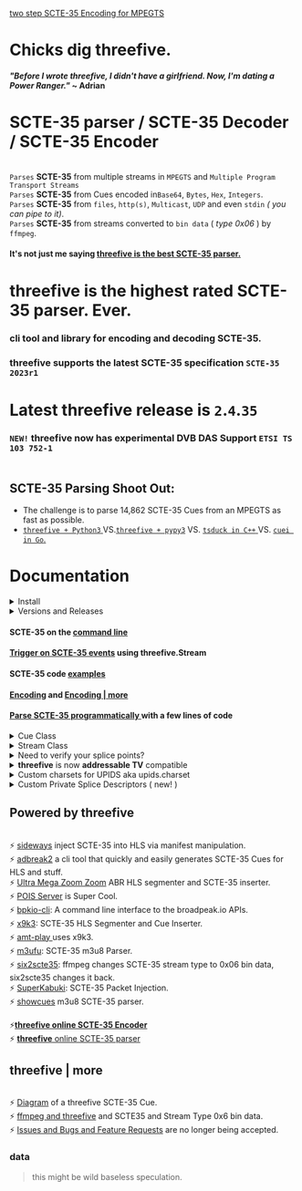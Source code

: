 [ two step SCTE-35 Encoding for MPEGTS](https://github.com/futzu/threefive/EasyEncode.md) 

# Chicks dig threefive.
#### _"Before I wrote threefive, I didn't have a girlfriend. Now, I'm dating a Power Ranger."_ ~ Adrian

# SCTE-35 parser / SCTE-35 Decoder / SCTE-35 Encoder 


<br> `Parses` __SCTE-35__ from multiple streams in `MPEGTS` and `Multiple Program Transport Streams` 
<br> `Parses` __SCTE-35__ from  Cues encoded in`Base64`, `Bytes`, `Hex`, `Integers`.
<br> `Parses` __SCTE-35__ from  `files`, `http(s)`, `Multicast`, `UDP` and even `stdin` _( you can pipe to it)_. 
<br> `Parses` __SCTE-35__ from streams converted to `bin data` ( _type 0x06_ ) by `ffmpeg`.



  


#### It's not just me saying [threefive is the best SCTE-35 parser.](https://www.perplexity.ai/search/best-scte35-parser-5ugjxRn3SlidRnNE_unndA?s=u)




# __threefive__ is the  highest rated SCTE-35 parser.  Ever.


### cli tool and library for encoding and decoding SCTE-35.

 ### __threefive__ supports the latest SCTE-35 specification `SCTE-35 2023r1`

# Latest __threefive__ release is `2`.`4`.`35`
### `NEW!` __threefive__ now has experimental DVB DAS Support `ETSI TS 103 752-1` <br><br>
## SCTE-35 Parsing Shoot Out: 
* The challenge is to parse 14,862 SCTE-35 Cues from an MPEGTS as fast as possible. 
* [`threefive + Python3` ](https://github.com/futzu/SCTE35-threefive/blob/master/speedtest.md) VS.[`threefive + pypy3`](https://github.com/futzu/SCTE35-threefive/blob/master/speedtest.md) VS. [ `tsduck in C++` ](https://github.com/futzu/SCTE35-threefive/blob/master/speedtest.md) VS.  [ `cuei in Go`.](https://github.com/futzu/SCTE35-threefive/blob/master/speedtest.md) 


# __Documentation__ 
<details><summary>Install</summary>

* install threefive with pip
```smalltalk
python3 -mpip install --upgrade threefive
```
* threefive has two third party packages 
	* pip will automatically install PyAES and [new_reader](https://github.com/futzu/new_reader) 

   * [Fast Start](https://github.com/futzu/SCTE35-threefive/blob/master/FastStart.md)
   * [Super Cool Examples](https://github.com/futzu/SCTE35-threefive/blob/master/examples/README.md)

---


</details>


<details><summary>Versions and Releases</summary>

Every time I fix a bug or add a feature, I do a new release. <br>
In the last four years, that's about 250 releases.<br>
 Stay up with me. 
```lua
a@slow:~/threefive$ threefive version
2.4.35
a@slow:~/threefive$ 

```

* __Release__ versions are  __odd__.
* __Unstable__ testing versions are __even__.
---


</details>




#### SCTE-35 on the [command line](https://github.com/futzu/scte35parser-threefive/blob/master/cli.md)

#### [Trigger on SCTE-35 events](https://github.com/futzu/scte35parser-threefive/blob/master/trigger.md) using threefive.Stream

#### SCTE-35 code [examples](https://github.com/futzu/SCTE35-threefive/blob/master/examples/README.md)

#### [Encoding](https://github.com/futzu/scte35parser-threefive/blob/master/Encoding.md) and [Encoding | more ](https://github.com/futzu/scte35parser-threefive/blob/master/EncodingPipeMore.md)

#### [Parse SCTE-35 programmatically ](https://github.com/futzu/scte35parser-threefive/blob/master/prog.md) with a few lines of code






 <details><summary>Cue Class</summary>

   *  src [cue.py](https://github.com/futzu/SCTE35-threefive/blob/master/threefive/cue.py)
   *  The __threefive.Cue__ class decodes a SCTE35 binary, base64, or hex encoded string.

```py3

class Cue(threefive.base.SCTE35Base)
 |  Cue(data=None, packet_data=None)

```
```js
 |  __init__(self, data=None, packet_data=None)
 |      data may be packet bites or encoded string
 |      packet_data is a instance passed from a Stream instance
```
* `Cue.decode()`
```js
 |  decode(self)
 |      Cue.decode() parses for SCTE35 data
```
* After Calling cue.decode() the __instance variables can be accessed via dot notation__.
```python3

    >>>> cue.command
    {'calculated_length': 5, 'name': 'Time Signal', 'time_specified_flag': True, 'pts_time': 21695.740089}

    >>>> cue.command.pts_time
    21695.740089

    >>>> cue.info_section.table_id

    '0xfc'
```

* `Cue.get()`
```js
 |  get(self)
 |      Cue.get returns the SCTE-35 Cue
 |      data as a dict of dicts.
```
> `Cue.get() Example`
```python3
>>> from threefive import Cue
>>> cue = Cue('0XFC301100000000000000FFFFFF0000004F253396')
>>> cue.decode()
True
>>> cue
{'bites': b'\xfc0\x11\x00\x00\x00\x00\x00\x00\x00\xff\xff\xff\x00\x00\x00O%3\x96',
'info_section': {'table_id': '0xfc', 'section_syntax_indicator': False, 'private': False, 'sap_type': '0x3',
'sap_details': 'No Sap Type', 'section_length': 17, 'protocol_version': 0, 'encrypted_packet': False,
'encryption_algorithm': 0, 'pts_adjustment_ticks': 0, 'pts_adjustment': 0.0, 'cw_index': '0x0', 'tier': '0xfff',
'splice_command_length': 4095, 'splice_command_type': 0, 'descriptor_loop_length': 0, 'crc': '0x4f253396'},
'command': {'command_length': None, 'command_type': 0, 'name': 'Splice Null'},
'descriptors': [], 'packet_data': None}
```
* Cue.get() omits cue.bites and empty values
```
>>> cue.get()
{'info_section': {'table_id': '0xfc', 'section_syntax_indicator': False,'private': False, 'sap_type': '0x3',
'sap_details': 'No Sap Type', 'section_length': 17, 'protocol_version': 0, 'encrypted_packet': False,
'encryption_algorithm': 0, 'pts_adjustment_ticks': 0, 'pts_adjustment': 0.0, 'cw_index': '0x0', 'tier': '0xfff',
'splice_command_length': 4095, 'splice_command_type': 0, 'descriptor_loop_length': 0, 'crc': '0x4f253396'},
'command': {'command_type': 0, 'name': 'Splice Null'},
'descriptors': []}
```

* `Cue.get_descriptors()`

```js
 |  get_descriptors(self)
 |      Cue.get_descriptors returns a list of
 |      SCTE 35 splice descriptors as dicts.
```
* `Cue.get_json()`
```js
 |  get_json(self)
 |      Cue.get_json returns the Cue instance
 |      data in json.
```
* `Cue.show()`
```js
 |  show(self)
 |      Cue.show prints the Cue as JSON
```
* `Cue.to_stderr()`
```js
 |  to_stderr(self)
 |      Cue.to_stderr prints the Cue
```
</details>

<details><summary>Stream Class</summary>

  * src [stream.py](https://github.com/futzu/SCTE35-threefive/blob/master/threefive/stream.py)
  * The threefive.__Stream__ class parses __SCTE35__ from __Mpegts__.
  * Supports:
     *  __File__ and __Http(s)__ and __Udp__ and __Multicast__ protocols.
  	 * __Multiple Programs__.
  	 * __Multi-Packet PAT, PMT, and SCTE35 tables__.

* threefive tries to include __pid__, __program__, anf  __pts__ of the SCTE-35 packet.

```js
class Stream(builtins.object)
 |  Stream(tsdata, show_null=True)
 |
 |  Stream class for parsing MPEG-TS data.
 ```
 ```py3
 |  __init__(self, tsdata, show_null=True)
 |
 |      tsdata is a file or http, https,
 |       udp or multicast url.
 |
 |      set show_null=False to exclude Splice Nulls

 ```

* `Stream.decode(func=show_cue)`
 ```py3
 |  decode(self, func=show_cue)
 |      Stream.decode reads self.tsdata to find SCTE35 packets.
 |      func can be set to a custom function that accepts
 |      a threefive.Cue instance as it's only argument.
 ```
 > `Stream.decode Example`

 ```python3
 import sys
 from threefive import Stream
 >>>> Stream('plp0.ts').decode()

```

   *   Pass in custom function

   *  __func__ should match the interface
  ``` func(cue)```

 > `Stream.decode with custom function Example`
```python3
import sys
import threefive

def display(cue):
   print(f'\033[92m{cue.packet_data}\033[00m')
   print(f'{cue.command.name}')

def do():
   sp = threefive.Stream(tsdata)
   sp.decode(func = display)

if __name__ == '__main__':
    do()
```

___

* `Stream.decode_next()`

 ```js
 |  decode_next(self)
 |      Stream.decode_next returns the next
 |      SCTE35 cue as a threefive.Cue instance.
 ```

> `Stream.decode_next Example`
```python3
"""
Stream.decode_next example.
decode_next returns the Cue every time a Cue is found.

This uses a while loop to pull the Cues from a mpegts stream.
When a Cue is found, if it's a Time Signal,
cue.command.command_type=6, print Cue.command.
You can filter on any var in the SCTE-35 Cue.
"""

import sys
import threefive
from new_reader import reader

def do():
    arg = sys.argv[1]
    with reader(arg) as tsdata:
        st = threefive.Stream(tsdata)
        while True:
            cue = st.decode_next()
            if not cue:
                return False
            if cue:
                if cue.command.command_type ==6:
                    print(cue.command)


if __name__ == "__main__":
    do()

```

* `Stream.proxy(func = show_cue)`

  *  Writes all packets to sys.stdout.

  *  Writes scte35 data to sys.stderr.

 ```js
 |  decode(self, func=show_cue_stderr)
 |      Stream.decode_proxy writes all ts packets are written to stdout
 |      for piping into another program like mplayer.
 |      SCTE-35 cues are printed to stderr.
 ```
> `Stream.proxy Example`
```python3

import threefive
sp = threefive.Stream('https://futzu.com/xaa.ts')
sp.decode_proxy()
```

* Pipe to mplayer
```bash
$ python3 proxy.py | mplayer -
```
___

* `Stream.show()`

```js
|  show(self)
|   List programs and streams and info for MPEGTS
```
> `Stream.show() Example`
```python3
>>>> from threefive import Stream
>>>> Stream('https://slo.me/plp0.ts').show()
```

```js
    Service:    fancy ˹
    Provider:   fu-corp
    Pcr Pid:    1051[0x41b]
    Streams:
                Pid: 1051[0x41b]        Type: 0x1b AVC Video
                Pid: 1052[0x41c]        Type: 0x3 MP2 Audio
                Pid: 1054[0x41e]        Type: 0x6 PES Packets/Private Data
                Pid: 1055[0x41f]        Type: 0x86 SCTE35 Data

```
</details>


<details><summary> Need to verify your splice points? </summary> 
 

 
 
* Try [cue2vtt.py](https://github.com/futzu/scte35-threefive/blob/master/examples/stream/cue2vtt.py) in the examples.

   * cue2vtt.py creates webvtt subtitles out of SCTE-35 Cue data
 
* use it like this 

 ```rebol
 pypy3 cue2vtt.py video.ts | mplayer video.ts -sub -
```


 ![image](https://github.com/futzu/scte35-threefive/assets/52701496/5b8dbea3-1d39-48c4-8fbe-de03a53cc1dd)


---

</details> 





<details><summary><b>threefive</b> is now <b>addressable TV</b> compatible</summary>


  ```smalltalk
             "tag": 2,
            "descriptor_length": 31,
            "name": "Segmentation Descriptor",
            "identifier": "CUEI",
            "components": [],
            "segmentation_event_id": "0x065eff",
            "segmentation_event_cancel_indicator": false,
            "segmentation_event_id_compliance_indicator": true,
            "program_segmentation_flag": true,
            "segmentation_duration_flag": false,
            "delivery_not_restricted_flag": true,
            "segmentation_message": "Call Ad Server",   < --- Boom
            "segmentation_upid_type": 12,
            "segmentation_upid_type_name": "MPU",
            "segmentation_upid_length": 16,
            "segmentation_upid": {
                "format_identifier": "ADFR",	<--- Boom
                "private_data": "0x0133f10134b04f065e060220",
                "version": 1,                            <---- Boom
                "channel_identifier": "0x33f1",                  <---- Boom
                "date": 20230223,                         <---- Boom
                "break_code": 1630,                       <---- Boom
                "duration": "0x602"                <---- Boom
            },
            "segmentation_type_id": 2,         <----  Boom
            "segment_num": 0,
            "segments_expected": 0
        },

  ```

---


</details>


<details><summary>Custom charsets for UPIDS aka upids.charset</summary>

\
`Specify a charset for Upid data by setting threefive.upids.charset` [`issue #55`](https://github.com/futzu/scte35-threefive/issues/55)

* default charset is ascii
* python charsets info [Here](https://docs.python.org/3/library/codecs.html)
* setting charset to None will return raw bytes.


#### Example Usage:

```lua
>>> from threefive import Cue,upids
>>> i="/DBKAAAAAAAAAP/wBQb+YtC8/AA0AiZDVUVJAAAD6X/CAAD3W3ACEmJibG5kcHBobkQCAsGDpQIAAAAAAAEKQ1VFSRSAIyowMljRk9c="

>>> upids.charset
'ascii'
>>> cue=Cue(i)
>>> cue.decode()
ascii
True
>>> cue.descriptors[0].segmentation_upid
'bblndpphnD\x02\x02���\x02\x00\x00'

>>> upids.charset="utf16"
>>> cue.decode()
utf16
True
>>> cue.descriptors[0].segmentation_upid
'扢湬灤桰䑮Ȃ菁ʥ\x00'
```

</details>

<details> <summary> Custom Private Splice Descriptors ( new! )</summary>


### threefive now supports custom private splice descriptors, right out the box. 
*  The first byte of the descriptor is read as an int for the Descriptor tag
* The second byte is read as an int for  the desciptor length
* The next four bytes are read as ASCII for the Identifier
* remanining bytes are returned as private data

```js
from threefive import Cue, TimeSignal
from threefive.descriptors import SpliceDescriptor
```
* make a Cue
```smalltalk
c = Cue()
```
* add a Time Signal
```smalltalk
c.command = TimeSignal()
c.command.time_specified_flag=True
c.command.pts_time=1234.567890
```
* add Splice Descriptor

```smalltalk
sd = SpliceDescriptor()
sd.tag = 47
sd.identifier ='fufu'
sd.private_data = b'threefive kicks ass'
c.descriptors.append(sd)
```
* encode
```smalltalk
c.encode()
'/DAvAAAAAAAAAP/wBQb+Bp9rxgAZLxdmdWZ1dGhyZWVmaXZlIGtpY2tzIGFzc1m+EsU='
```
* show

```smalltalk

c.show()
{
    "info_section": {
        "table_id": "0xfc",
        "section_syntax_indicator": false,
        "private": false,
        "sap_type": "0x03",
        "sap_details": "No Sap Type",
        "section_length": 47,
        "protocol_version": 0,
        "encrypted_packet": false,
        "encryption_algorithm": 0,
        "pts_adjustment_ticks": 0,
        "cw_index": "0x0",
        "tier": "0xfff",
        "splice_command_length": 5,
        "splice_command_type": 6,
        "descriptor_loop_length": 25,
        "crc": "0x59be12c5"
    },
    "command": {
        "command_length": 5,
        "command_type": 6,
        "name": "Time Signal",
        "time_specified_flag": true,
        "pts_time": 1234.56789,
        "pts_time_ticks": 111111110
    },
    "descriptors": [
        {
            "tag": 47,
            "descriptor_length": 23,
            "identifier": "fufu",
            "private_data": [
                116,
                104,
                114,
                101,
                101,
                102,
                105,
                118,
                101,
                32,
                107,
                105,
                99,
                107,
                115,
                32,
                97,
                115,
                115
            ]
        }
    ]
}
```
*  the custom Splice Descriptor
```js
c.descriptors[0]

{'tag': 47, 'descriptor_length': 23, 'name': None, 'identifier': 'fufu', 'bites': None, 'provider_avail_id': None, 'components': None, 'private_data': b'threefive kicks ass'}
```
* Cool dictionaary comprehension to print the Splice Descriptor with only relevant values
 
```js
{print(f'{k} = {v}') for k,v in vars(c.descriptors[0]).items() if v is not None}

tag = 47
descriptor_length = 23
identifier = fufu
private_data = b'threefive kicks ass'


```


</details>

 Powered by threefive
---
<br>⚡ [sideways](https://github.com/futzu/sideways) inject SCTE-35 into HLS via manifest manipulation.
<br>⚡ [adbreak2](https://github.com/futzu/adbreak2) a cli tool that quickly and easily generates SCTE-35 Cues for HLS and stuff.
<br>⚡ [Ultra Mega Zoom Zoom](https://github.com/futzu/umzz) ABR HLS segmenter and SCTE-35 inserter. 
<br>⚡ [POIS Server](https://github.com/scunning1987/pois_reference_server) is Super Cool.
<br>⚡ [bpkio-cli](https://pypi.org/project/bpkio-cli/): A command line interface to the broadpeak.io APIs. 
<br>⚡ [x9k3](https://github.com/futzu/x9k3): SCTE-35 HLS Segmenter and Cue Inserter.
<br>⚡ [amt-play ](https://github.com/vivoh-inc/amt-play) uses x9k3.
<br>⚡ [m3ufu](https://github.com/futzu/m3ufu): SCTE-35 m3u8 Parser.
<br>⚡ [six2scte35](https://github.com/futzu/six2scte35): ffmpeg changes SCTE-35 stream type to 0x06 bin data, six2scte35 changes it back.
<br>⚡ [SuperKabuki](https://github.com/futzu/SuperKabuki): SCTE-35 Packet Injection.
<br>⚡ [showcues](https://github.com/futzu/showcues) m3u8 SCTE-35 parser.
<br>
<br>⚡[__threefive online SCTE-35 Encoder__](https://iodisco.com/cgi-bin/scte35encoder) 
<br>⚡ [__threefive__ online SCTE-35 parser](https://iodisco.com/cgi-bin/scte35parser)

 threefive | more
---
<br>⚡ [Diagram](https://github.com/futzu/threefive/blob/master/cue.md) of a threefive SCTE-35 Cue.
<br>⚡ [ffmpeg and threefive](https://github.com/futzu/SCTE35-threefive/blob/master/threefive-ffmpeg.md) and SCTE35 and Stream Type 0x6 bin data.
<br>⚡ [Issues and Bugs and Feature Requests](https://github.com/futzu/scte35-threefive/issues) are no longer being accepted.









### data
> this might be wild baseless speculation.
